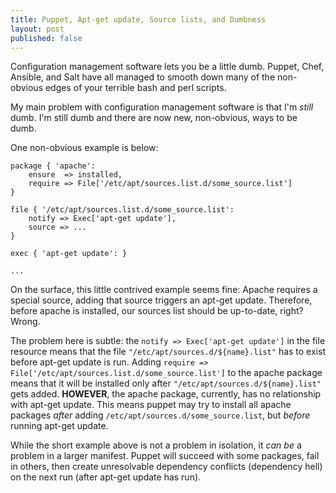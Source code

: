 ```yaml
---
title: Puppet, Apt-get update, Source lists, and Dumbness
layout: post
published: false
---
```


Configuration management software lets you be a little dumb. Puppet, Chef,
Ansible, and Salt have all managed to smooth down many of the non-obvious edges
of your terrible bash and perl scripts.

My main problem with configuration management software is that I'm _still_ dumb.
I'm still dumb and there are now new, non-obvious, ways to be dumb.

One non-obvious example is below:

    package { 'apache':
        ensure  => installed,
        require => File['/etc/apt/sources.list.d/some_source.list']
    }

    file { '/etc/apt/sources.list.d/some_source.list':
        notify => Exec['apt-get update'],
        source => ...
    }

    exec { 'apt-get update': }

    ...

On the surface, this little contrived example seems fine: Apache requires a
special source, adding that source triggers an apt-get update. Therefore, before
apache is installed, our sources list should be up-to-date, right? Wrong.

The problem here is subtle: the `notify => Exec['apt-get update']`
in the file resource means that the file `"/etc/apt/sources.d/${name}.list"` has to
exist before apt-get update is run. Adding
`require => File['/etc/apt/sources.list.d/some_source.list']`
to the apache package means that it will be installed only after `"/etc/apt/sources.d/${name}.list"`
gets added. **HOWEVER**, the apache package, currently, has no relationship with apt-get
update. This means puppet may try to install all apache packages _after_ adding
`/etc/apt/sources.d/some_source.list`, but _before_ running apt-get update.

While the short example above is not a problem in isolation, it _can be_ a
problem in a larger manifest. Puppet will succeed with some packages, fail in others, then
create unresolvable dependency conflicts (dependency hell) on the next run
(after apt-get update has run).
